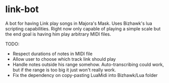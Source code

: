 # link-bot
A bot for having Link play songs in Majora's Mask. Uses Bizhawk's lua scripting capabilities. Right now only capable of playing a simple scale but the end goal is having him play arbitrary MIDI files.

TODO:

* Respect durations of notes in MIDI file
* Allow user to choose which track link should play
* Handle notes outside his range somehow. Auto-transcribing could work, but if the range is too big it just won't really work.
* Fix the dependency on copy-pasting LuaMidi into Bizhawk/Lua folder
